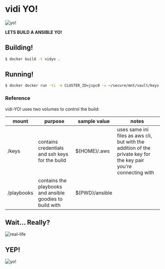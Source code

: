 # vidi YO!

![yo!](https://media.giphy.com/media/JoYtQguJdpwiY/giphy.gif)

**LETS BUILD A ANSIBLE YO!**

## Building!

```bash
$ docker build -t vidyo .
```

## Running!
```bash
$ docker docker run -ti -e CLUSTER_ID=jspc0 -v ~/secure/mnt/vault/keys:/keys -v ${PWD}/ansible:/playbooks vidyo
```

### Reference

vidi-YO! uses two volumes to control the build:

| mount      | purpose                                                  | sample value   | notes                                                                                                            |
|------------|----------------------------------------------------------|----------------|------------------------------------------------------------------------------------------------------------------|
| /keys      | contains credentials and ssh keys for the build          | ${HOME}/.aws   | uses same ini files as aws cli, but with the addition of the private key for the key pair you're connecting with |
| /playbooks | contains the playbooks and ansible goodies to build with | ${PWD}/ansible |                                                                                                                  |


## Wait... Really?

![real-life](http://www.theodo.fr/uploads/blog//2015/10/isthisreallife.gif)


## YEP!

![yo!](https://camo.githubusercontent.com/891c3108cdd79881a3e81dfc488888d3ad7e017b/687474703a2f2f692e696d6775722e636f6d2f3366716a534e4e2e676966)
